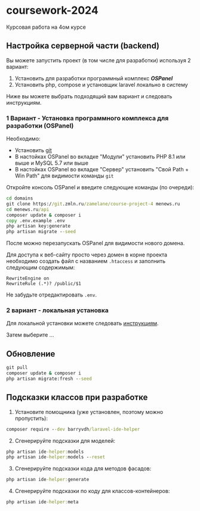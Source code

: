 # coursework-2024

Курсовая работа на 4ом курсе

## Настройка серверной части (backend)

Вы можете запустить проект (в том числе для разработки) используя 2 вариант:
1. Установить для разработки программный комплекс ***OSPanel***
2. Установить php, compose и установщик laravel локально в систему

Ниже вы можете выбрать подходящий вам вариант и следовать инструкциям.

### 1 Вариант - Установка программного комплекса для разработки (OSPanel)

Необходимо:
* Установить [git](https://git-scm.com/download/win)
* В настойках OSPanel во вкладке "Модули" установить PHP 8.1 или выше и MySQL 5.7 или выше
* В настойках OSPanel во вкладке "Сервер" установить "Свой Path + Win Path" для видимости команды `git`

Откройте консоль OSPanel и введите следующие команды (по очереди):
```bat
cd domains
git clone https://git.zmln.ru/zamelane/course-project-4 menews.ru
cd menews.ru/api
composer update & composer i
copy .env.example .env
php artisan key:generate
php artisan migrate --seed
```
После можно перезапускать OSPanel для видимости нового домена.

Для доступа к веб-сайту просто через домен в корне проекта необходимо создать файл с названием `.htaccess` и заполнить следующим содержимым:
```apacheconf
RewriteEngine on
RewriteRule (.*)? /public/$1
```
Не забудьте отредактировать `.env`.

### 2 вариант - локальная установка

Для локальной установки можете следовать [инструкциям](./docs/documenting_steps/installation.md).

Затем выберите ...
## Обновление

```bat
git pull
composer update & composer i
php artisan migrate:fresh --seed
```

## Подсказки классов при разработке

1. Установите помощника (уже установлен, поэтому можно пропустить):

```bat
composer require --dev barryvdh/laravel-ide-helper
```

2. Сгенерируйте подсказки для моделей:

```bat
php artisan ide-helper:models
php artisan ide-helper:models --reset
```

3. Сгенерируйте подсказки кода для методов фасадов:

```bat
php artisan ide-helper:generate
```

4. Сгенерируйте подсказки по коду для классов-контейнеров:

```bat
php artisan ide-helper:meta
```
